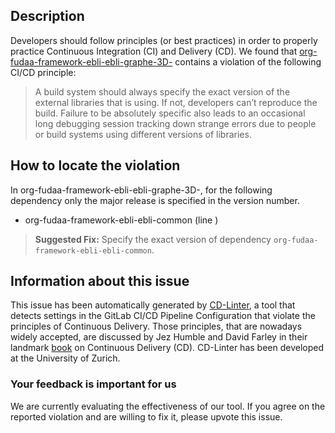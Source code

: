 
## Description
Developers should follow principles (or best practices) in order to properly practice Continuous Integration (CI) and Delivery (CD).
We found that [org-fudaa-framework-ebli-ebli-graphe-3D-](https://gitlab.com/fudaa/fudaa-framework/blob/master/.gitlab-ci.yml) contains a violation of the following CI/CD principle:

> A build system should always specify the exact version of the external libraries that is using.
If not, developers can’t reproduce the build. Failure to be absolutely specific also leads to an occasional long debugging session tracking down strange errors due to people or build systems using different versions of libraries.

## How to locate the violation

In org-fudaa-framework-ebli-ebli-graphe-3D-, for the following dependency only the major release is specified in the version number.

* org-fudaa-framework-ebli-ebli-common (line )

> **Suggested Fix:** Specify the exact version of dependency `org-fudaa-framework-ebli-ebli-common`.

## Information about this issue

This issue has been automatically generated by [CD-Linter](https://gitlab.com/Jancso/configuration-analytics), a tool that detects settings in the GitLab CI/CD Pipeline Configuration that violate the principles of Continuous Delivery. Those principles, that are nowadays widely accepted, are discussed by Jez Humble and David Farley in their landmark [book](https://www.oreilly.com/library/view/continuous-delivery-reliable/9780321670250/) on Continuous Delivery (CD). CD-Linter has been developed at the University of Zurich.

### Your feedback is important for us
We are currently evaluating the effectiveness of our tool. If you agree on the reported violation and are willing to fix it, please upvote this issue.